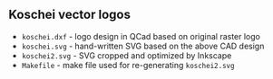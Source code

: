 Koschei vector logos
--------------------

- `koschei.dxf` - logo design in QCad based on original raster logo
- `koschei.svg` - hand-written SVG based on the above CAD design
- `koschei2.svg` - SVG cropped and optimized by Inkscape
- `Makefile` - make file used for re-generating `koschei2.svg`
